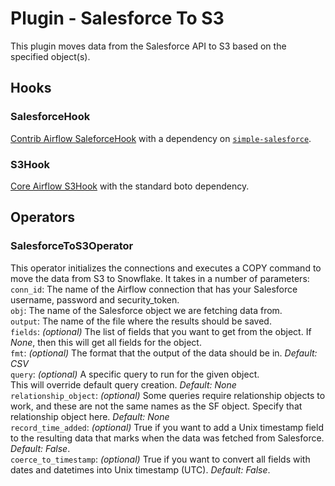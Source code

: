# Plugin - Salesforce To S3
This plugin moves data from the Salesforce API to S3 based on the specified object(s).

## Hooks
### SalesforceHook
[Contrib Airflow SaleforceHook](https://github.com/apache/incubator-airflow/blob/master/airflow/contrib/hooks/salesforce_hook.py) with a dependency on [`simple-salesforce`](https://github.com/simple-salesforce/simple-salesforce).

### S3Hook
[Core Airflow S3Hook](https://pythonhosted.org/airflow/_modules/S3_hook.html) with the standard boto dependency.


## Operators
### SalesforceToS3Operator
This operator initializes the connections and executes a COPY command to move the data from S3 to Snowflake.  It takes in a number of parameters:  
`conn_id`: The name of the Airflow connection that has your Salesforce
username, password and security_token.  
`obj`: The name of the Salesforce object we are fetching data from.  
`output`: The name of the file where the results should be saved.  
`fields`: *(optional)* The list of fields that you want to get from the object.
If *None*, then this will get all fields for the object.  
`fmt`: *(optional)* The format that the output of the data should be in. *Default: CSV*  
`query`: *(optional)* A specific query to run for the given object.  
This will override default query creation. *Default: None*  
`relationship_object`: *(optional)* Some queries require relationship objects
to work, and these are not the same names as the SF object. Specify that
relationship object here. *Default: None*  
`record_time_added`:   *(optional)* True if you want to add a Unix
timestamp field to the resulting data that marks when the data was
fetched from Salesforce.  *Default: False*.  
`coerce_to_timestamp`: *(optional)* True if you want to convert all fields with
 dates and datetimes into Unix timestamp (UTC). *Default: False*.  
